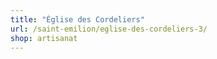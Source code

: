 ```yaml
---
title: "Église des Cordeliers"
url: /saint-emilion/eglise-des-cordeliers-3/
shop: artisanat
---
```

